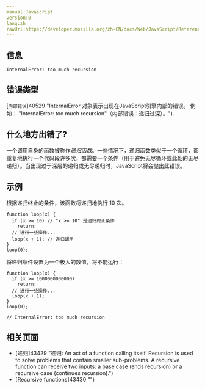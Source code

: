 ```yaml
---
manual:Javascript
version:0
lang:zh
rawUrl:https://developer.mozilla.org/zh-CN/docs/Web/JavaScript/Reference/Errors/Too_much_recursion#
---
```





## 信息<a name="信息"></a>

```
InternalError: too much recursion

```

## 错误类型<a name="错误类型"></a>


[`内部错误`]40529 "InternalError 对象表示出现在JavaScript引擎内部的错误。 例如： "InternalError: too much recursion"（内部错误：递归过深）。").


## 什么地方出错了?<a name="什么地方出错了"></a>


一个调用自身的函数被称作*递归函数*。一些情况下，递归函数类似于一个循环，都重复地执行一个代码段许多次，都需要一个条件（用于避免无尽循环或此处的无尽递归）。当出现过于深层的递归或无尽递归时，JavaScript将会抛出此错误。


## 示例<a name="示例"></a>


根据递归终止的条件，该函数将递归地执行 10 次。


```
function loop(x) {
  if (x >= 10) // "x >= 10" 是递归终止条件
    return;
  // 进行一些操作...
  loop(x + 1); // 递归调用
}
loop(0);
```


将递归条件设置为一个极大的数值，将不能运行：


```
function loop(x) {
  if (x >= 1000000000000)
    return;
  // 进行一些操作...
  loop(x + 1);
}
loop(0);

// InternalError: too much recursion
```

## 相关页面<a name="相关页面"></a>

* [递归]43429 "递归: An act of a function calling itself. Recursion is used to solve problems that contain smaller sub-problems. A recursive function can receive two inputs: a base case (ends recursion) or a recursive case (continues recursion).")
* [Recursive functions]43430 "")



